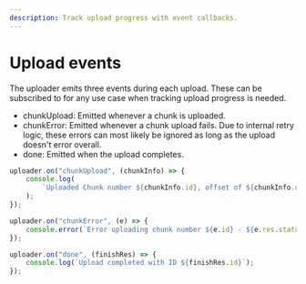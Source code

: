 ```yaml
---
description: Track upload progress with event callbacks.
---
```


# Upload events

The uploader emits three events during each upload. These can be subscribed to for any use case when tracking upload progress is needed.

-   chunkUpload: Emitted whenever a chunk is uploaded.
-   chunkError: Emitted whenever a chunk upload fails. Due to internal retry logic, these errors can most likely be ignored as long as the upload doesn't error overall.
-   done: Emitted when the upload completes.

```js
uploader.on("chunkUpload", (chunkInfo) => {
	console.log(
		`Uploaded Chunk number ${chunkInfo.id}, offset of ${chunkInfo.offset}, size ${chunkInfo.size} Bytes, with a total of ${chunkInfo.totalUploaded} bytes uploaded.`,
	);
});

uploader.on("chunkError", (e) => {
	console.error(`Error uploading chunk number ${e.id} - ${e.res.statusText}`);
});

uploader.on("done", (finishRes) => {
	console.log(`Upload completed with ID ${finishRes.id}`);
});
```
